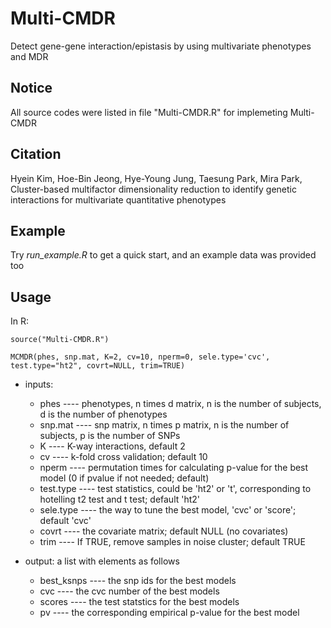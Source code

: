 # Multi-CMDR
Detect gene-gene interaction/epistasis by using multivariate phenotypes and MDR

## Notice
All source codes were listed in file "Multi-CMDR.R" for implemeting Multi-CMDR 

## Citation
Hyein Kim, Hoe-Bin Jeong, Hye-Young Jung, Taesung Park, Mira Park, Cluster-based multifactor dimensionality reduction to identify genetic interactions for multivariate quantitative phenotypes

## Example 
Try _run_example.R_ to get a quick start, and an example data was provided too

## Usage
In R:

```
source("Multi-CMDR.R")

MCMDR(phes, snp.mat, K=2, cv=10, nperm=0, sele.type='cvc', test.type="ht2", covrt=NULL, trim=TRUE)
```

* inputs: 
  * phes      ---- phenotypes, n times d matrix, n is the number of subjects, d is the number of phenotypes
  * snp.mat   ---- snp matrix, n times p matrix, n is the number of subjects, p is the number of SNPs
  * K         ---- K-way interactions, default 2
  * cv        ---- k-fold cross validation; default 10
  * nperm     ---- permutation times for calculating p-value for the best model (0 if pvalue if not needed; default)
  * test.type ---- test statistics, could be 'ht2' or 't', corresponding to hotelling t2 test and t test; default 'ht2'
  * sele.type ---- the way to tune the best model, 'cvc' or 'score'; default 'cvc'
  * covrt     ---- the covariate matrix; default NULL (no covariates)
  * trim      ---- If TRUE, remove samples in noise cluster; default TRUE

* output: a list with elements as follows
    *  best_ksnps ---- the snp ids for the best models
    *  cvc        ---- the cvc number of the best models
    *  scores     ---- the test statstics for the best models
    *  pv         ---- the corresponding empirical p-value for the best model
      
